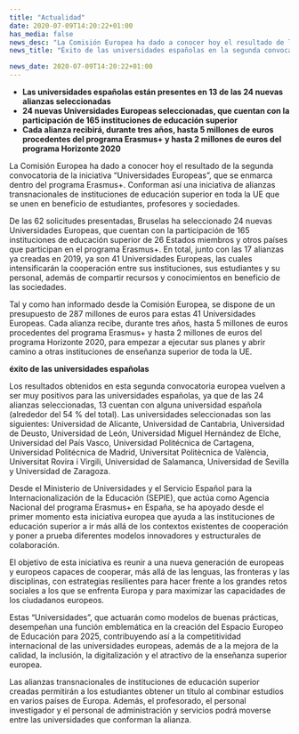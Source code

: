 ```yaml
---
title: "Actualidad"
date: 2020-07-09T14:20:22+01:00
has_media: false
news_desc: "La Comisión Europea ha dado a conocer hoy el resultado de la segunda convocatoria de la iniciativa “Universidades Europeas”, que se enmarca dentro del programa Erasmus+. Conforman así una iniciativa de alianzas transnacionales de instituciones de educación superior en toda la UE que se unen en beneficio de estudiantes, profesores y sociedades."
news_title: "Éxito de las universidades españolas en la segunda convocatoria de Universidades Europeas"

news_date: 2020-07-09T14:20:22+01:00
---
```

<ul>
<li><b>Las universidades españolas están presentes en 13 de las 24 nuevas alianzas seleccionadas</b></li>
<li><b>24 nuevas Universidades Europeas seleccionadas, que cuentan con la participación de 165 instituciones de educación superior</b></li>
<li><b>Cada alianza recibirá, durante tres años, hasta 5 millones de euros procedentes del programa Erasmus+ y hasta 2 millones de euros del programa Horizonte 2020</b></li>
</ul>
<p>La Comisión Europea ha dado a conocer hoy el resultado de la segunda convocatoria de la iniciativa “Universidades Europeas”, que se enmarca dentro del programa Erasmus+. Conforman así una iniciativa de alianzas transnacionales de instituciones de educación superior en toda la UE que se unen en beneficio de estudiantes, profesores y sociedades.</p>
<p>De las 62 solicitudes presentadas, Bruselas ha seleccionado 24 nuevas Universidades Europeas, que cuentan con la participación de 165 instituciones de educación superior de 26 Estados miembros y otros países que participan en el programa Erasmus+. En total, junto con las 17 alianzas ya creadas en 2019, ya son 41 Universidades Europeas, las cuales intensificarán la cooperación entre sus instituciones, sus estudiantes y su personal, además de compartir recursos y conocimientos en beneficio de las sociedades.</p>
<p>Tal y como han informado desde la Comisión Europea, se dispone de un presupuesto de 287 millones de euros para estas 41 Universidades Europeas. Cada alianza recibe, durante tres años, hasta 5 millones de euros procedentes del programa Erasmus+ y hasta 2 millones de euros del programa Horizonte 2020, para empezar a ejecutar sus planes y abrir camino a otras instituciones de enseñanza superior de toda la UE.</p>
<p><b>éxito de las universidades españolas</b></p>
<p>Los resultados obtenidos en esta segunda convocatoria europea vuelven a ser muy positivos para las universidades españolas, ya que de las 24 alianzas seleccionadas, 13 cuentan con alguna universidad española (alrededor del 54 % del total). Las universidades seleccionadas son las siguientes: Universidad de Alicante, Universidad de Cantabria, Universidad de Deusto, Universidad de León, Universidad Miguel Hernández de Elche, Universidad del País Vasco, Universidad Politécnica de Cartagena, Universidad Politécnica de Madrid, Universitat Polit&egrave;cnica de Val&egrave;ncia, Universitat Rovira i Virgili, Universidad de Salamanca, Universidad de Sevilla y Universidad de Zaragoza.</p>
<p>Desde el Ministerio de Universidades y el Servicio Español para la Internacionalización de la Educación (SEPIE), que actúa como Agencia Nacional del programa Erasmus+ en España, se ha apoyado desde el primer momento esta iniciativa europea que ayuda a las instituciones de educación superior a ir más allá de los contextos existentes de cooperación y poner a prueba diferentes modelos innovadores y estructurales de colaboración.</p>
<p>El objetivo de esta iniciativa es reunir a una nueva generación de europeas y europeos capaces de cooperar, más allá de las lenguas, las fronteras y las disciplinas, con estrategias resilientes para hacer frente a los grandes retos sociales a los que se enfrenta Europa y para maximizar las capacidades de los ciudadanos europeos.</p>
<p>Estas “Universidades”, que actuarán como modelos de buenas prácticas, desempeñan una función emblemática en la creación del Espacio Europeo de Educación para 2025, contribuyendo así a la competitividad internacional de las universidades europeas, además de a la mejora de la calidad, la inclusión, la digitalización y el atractivo de la enseñanza superior europea.</p>
<p>Las alianzas transnacionales de instituciones de educación superior creadas permitirán a los estudiantes obtener un título al combinar estudios en varios países de Europa. Además, el profesorado, el personal investigador y el personal de administración y servicios podrá moverse entre las universidades que conforman la alianza.</p>